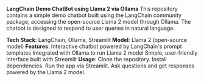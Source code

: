 **LangChain Demo ChatBot using Llama 2 via Ollama**
This repository contains a simple demo chatbot built using the LangChain community package, accessing the open-source Llama 2 model through Ollama. The chatbot is designed to respond to user queries in natural language.

**Tech Stack**: LangChain, Ollama, Streamlit
**Model**: Llama 2 (open-source model)
**Features**:
Interactive chatbot powered by LangChain's prompt templates
Integrated with Ollama to run Llama 2 model
Simple, user-friendly interface built with Streamlit
**Usage**:
Clone the repository.
Install dependencies.
Run the app via Streamlit.
Ask questions and get responses powered by the Llama 2 model.
